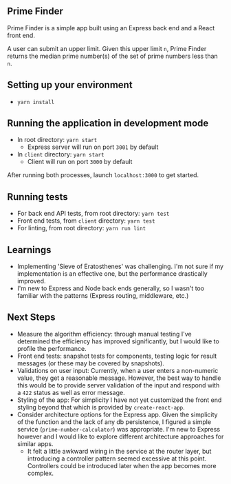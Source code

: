 ## Prime Finder

Prime Finder is a simple app built using an Express back end and a React front end.

A user can submit an upper limit. Given this upper limit `n`, Prime Finder returns the median prime number(s) of the set of prime numbers less than `n`.

## Setting up your environment
* `yarn install`

## Running the application in development mode
* In root directory: `yarn start`
  * Express server will run on port `3001` by default
* In `client` directory: `yarn start`
  * Client will run on port `3000` by default
  
After running both processes, launch `localhost:3000` to get started.

## Running tests
* For back end API tests, from root directory: `yarn test`
* Front end tests, from `client` directory: `yarn test` 
* For linting, from root directory: `yarn run lint`

## Learnings
* Implementing 'Sieve of Eratosthenes' was challenging. I'm not sure if my implementation is an effective one, but the performance drastically improved.
* I'm new to Express and Node back ends generally, so I wasn't too familiar with the patterns (Express routing, middleware, etc.)  

## Next Steps
* Measure the algorithm efficiency: through manual testing I've determined the efficiency has improved significantly, but I would like to profile the performance.
* Front end tests: snapshot tests for components, testing logic for result messages (or these may be covered by snapshots).
* Validations on user input: Currently, when a user enters a non-numeric value, they get a reasonable message. However, the best way to handle this would be to provide server validation of the input and respond with a `422` status as well as error message.
* Styling of the app: For simplicity I have not yet customized the front end styling beyond that which is provided by `create-react-app`.
* Consider architecture options for the Express app. Given the simplicity of the function and the lack of any db persistence, I figured a simple service  (`prime-number-calculator`) was appropriate. I'm new to Express however and I would like to explore different architecture approaches for similar apps.
  * It felt a little awkward wiring in the service at the router layer, but introducing a controller pattern seemed excessive at this point. Controllers could be introduced later when the app becomes more complex. 
  